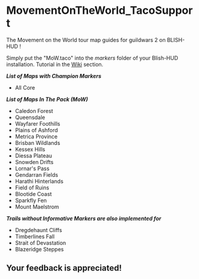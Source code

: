 # MovementOnTheWorld_TacoSupport
The Movement on the World tour map guides for guildwars 2 on BLISH-HUD ! 

Simply put the "MoW.taco" into the *markers* folder of your Blish-HUD installation. Tutorial in the [Wiki](https://github.com/Sutcenes/MovementOnTheWorld_TacoSupport/wiki) section.

___List of Maps with Champion Markers___
- All Core

___List of Maps In The Pack (MoW)___
- Caledon Forest
- Queensdale
- Wayfarer Foothills
- Plains of Ashford
- Metrica Province
- Brisban Wildlands
- Kessex Hills
- Diessa Plateau
- Snowden Drifts 
- Lornar's Pass
- Gendarran Fields
- Harathi Hinterlands
- Field of Ruins
- Blootide Coast
- Sparkfly Fen 
- Mount Maelstrom

___Trails without Informative Markers are also implemented for___
- Dregdehaunt Cliffs
- Timberlines Fall
- Strait of Devastation
- Blazeridge Steppes

## **Your feedback is appreciated!**
